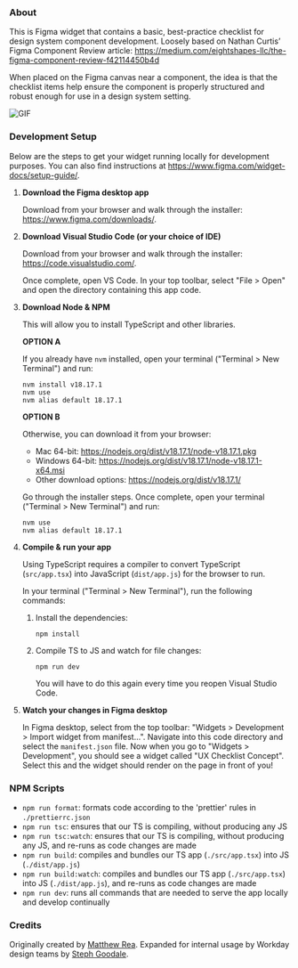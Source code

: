 ### About

This is Figma widget that contains a basic, best-practice checklist for design system component development. Loosely based on Nathan Curtis’ Figma Component Review article: https://medium.com/eightshapes-llc/the-figma-component-review-f42114450b4d

When placed on the Figma canvas near a component, the idea is that the checklist items help ensure the component is properly structured and robust enough for use in a design system setting.

![GIF](component-checklist.gif)

### Development Setup

Below are the steps to get your widget running locally for development purposes. You can also find instructions at https://www.figma.com/widget-docs/setup-guide/.

1. **Download the Figma desktop app**

   Download from your browser and walk through the installer: https://www.figma.com/downloads/.

2. **Download Visual Studio Code (or your choice of IDE)**

   Download from your browser and walk through the installer: https://code.visualstudio.com/.

   Once complete, open VS Code. In your top toolbar, select "File > Open" and open the directory containing this app code.

3. **Download Node & NPM**

   This will allow you to install TypeScript and other libraries.

   **OPTION A**

   If you already have `nvm` installed, open your terminal ("Terminal > New Terminal") and run:

    ```
    nvm install v18.17.1
    nvm use
    nvm alias default 18.17.1
    ```

   **OPTION B**

   Otherwise, you can download it from your browser:

   - Mac 64-bit: https://nodejs.org/dist/v18.17.1/node-v18.17.1.pkg
   - Windows 64-bit: https://nodejs.org/dist/v18.17.1/node-v18.17.1-x64.msi
   - Other download options: https://nodejs.org/dist/v18.17.1/

   Go through the installer steps. Once complete, open your terminal ("Terminal > New Terminal") and run:

    ```
    nvm use
    nvm alias default 18.17.1
    ```

4. **Compile & run your app**

   Using TypeScript requires a compiler to convert TypeScript (`src/app.tsx`) into JavaScript (`dist/app.js`) for the browser to run.

   In your terminal ("Terminal > New Terminal"), run the following commands:

   1. Install the dependencies:
       ```
       npm install
       ```
   2. Compile TS to JS and watch for file changes:
       ```
       npm run dev
       ```
      You will have to do this again every time you reopen Visual Studio Code.

5. **Watch your changes in Figma desktop**

   In Figma desktop, select from the top toolbar: "Widgets > Development > Import widget from manifest...". Navigate into this code directory and select the `manifest.json` file.
   Now when you go to "Widgets > Development", you should see a widget called "UX Checklist Concept". Select this and the widget should render on the page in front of you!

### NPM Scripts

-   `npm run format`: formats code according to the 'prettier' rules in `./prettierrc.json`
-   `npm run tsc`: ensures that our TS is compiling, without producing any JS
-   `npm run tsc:watch`: ensures that our TS is compiling, without producing any JS, and re-runs as code changes are made
-   `npm run build`: compiles and bundles our TS app (`./src/app.tsx`) into JS (`./dist/app.js`)
-   `npm run build:watch`: compiles and bundles our TS app (`./src/app.tsx`) into JS (`./dist/app.js`), and re-runs as code changes are made
-   `npm run dev`: runs all commands that are needed to serve the app locally and develop continually

### Credits

Originally created by [Matthew Rea](https://github.com/nyan-matt/figma-widget-component-checklist). Expanded for internal usage by Workday design teams by [Steph Goodale](https://github.com/stephgiftbit/figma-widget-checklist).
